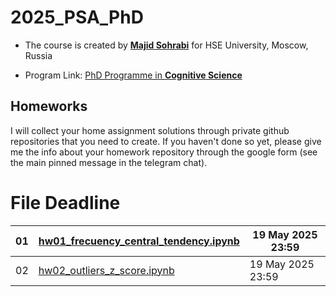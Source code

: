 # 2025_PSA_PhD

- The course is created by [**Majid Sohrabi**](https://www.hse.ru/en/org/persons/401648437) for HSE University, Moscow, Russia

- Program Link: [PhD Programme in **Cognitive Science**](https://aspirantura.hse.ru/cogito/)

## Homeworks

I will collect your home assignment solutions through private github repositories that you need to create. If you haven't done so yet, please give me the info about your homework repository through the google form (see the main pinned message in the telegram chat).


#	File	Deadline

| 01 | [hw01_frecuency_central_tendency.ipynb](00-Homework/hw01_frecuency_central_tendency.ipynb) | 19 May 2025 23:59  |
| -- | ------------------------| ------- |
| 02 | [hw02_outliers_z_score.ipynb](00-Homework/hw02_outliers_z_score.ipynb) | 19 May 2025 23:59 |
